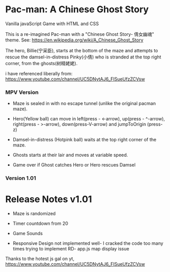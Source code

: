 # Pac-man: A Chinese Ghost Story

Vanilla javaScript Game with HTML and CSS

This is a re-imagined Pac-man with a "Chinese Ghost Story- 倩女幽魂" theme. See: https://en.wikipedia.org/wiki/A_Chinese_Ghost_Story

The hero, Billie(宁采臣), starts at the bottom of the maze and attempts to rescue the damsel-in-distress Pinky(小倩) who is stranded at the top right corner, from the ghosts(树精姥姥).

i have referenced liberally from: https://www.youtube.com/channel/UC5DNytAJ6_FISueUfzZCVsw

### MPV Version

* Maze is sealed in with no escape tunnel (unlike the original pacman maze).

* Hero(Yellow ball) can move in left(press - <-arrow), up(press - ^-arrow), right(press - >-arrow), down(press-V-arrow) and jumpToOrigin (press-z)

* Damsel-in-distress (Hotpink ball) waits at the top right corner of the maze.

* Ghosts starts at their lair and moves at variable speed. 

* Game over if Ghost catches Hero or Hero rescues Damsel


### Version 1.01

# Release Notes v1.01
- Maze is randomized
- Timer countdown from 20 
- Game Sounds
 
 - Responsive Design not implemented well- I cracked the code too many times trying to implement RD- app.js map display issue


Thanks to the hotest js gal on yt,  https://www.youtube.com/channel/UC5DNytAJ6_FISueUfzZCVsw
